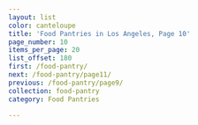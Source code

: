 ```yaml
---
layout: list
color: canteloupe
title: 'Food Pantries in Los Angeles, Page 10'
page_number: 10
items_per_page: 20
list_offset: 180
first: /food-pantry/
next: /food-pantry/page11/
previous: /food-pantry/page9/
collection: food-pantry
category: Food Pantries

---
```

